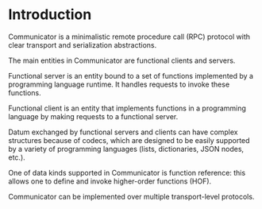 # Introduction

Communicator is a minimalistic remote procedure call (RPC) protocol with clear transport and serialization abstractions.

The main entities in Communicator are functional clients and servers.

Functional server is an entity bound to a set of functions implemented by a programming language runtime. It handles
requests to invoke these functions.

Functional client is an entity that implements functions in a programming language by making requests to a functional
server.

Datum exchanged by functional servers and clients can have complex structures because of codecs, which are designed to
be easily supported by a variety of programming languages (lists, dictionaries, JSON nodes, etc.).

One of data kinds supported in Communicator is function reference: this allows one to define and invoke higher-order
functions (HOF).

Communicator can be implemented over multiple transport-level protocols.
